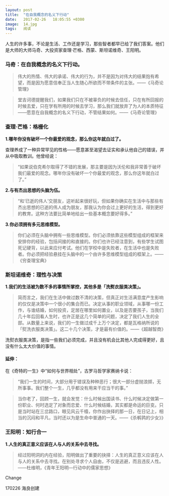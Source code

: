 ```yaml
---
layout: post
title:  "在自我概念的名义下行动"
date:   2017-02-26   18:05:55 +0300
image:  14.jpg
tags:   阅读
---
```


人生的许多事，不论是生活、工作还是学习，那些智者都早已给了我们答案。他们是大师的大师马奇、大投资家查理·芒格、西蒙、斯坦诺维奇、王阳明。

### 马奇：在自我概念的名义下行动。

> 伟大的热情、伟大的承诺、伟大的行为，并不是因为对伟大的结果抱有希望，而是因为愿意信奉正当人生随心所欲而不带条件的主张。——《马奇论管理》

> 堂吉诃德提醒我们，如果我们只在不被辜负的时候去信任，只在有所回报的时候去爱，只在学有所用的时候去学习，那么我们就放弃了为人的本质特征——愿意在自我概念的名义下行动，不管结果如何。——《马奇论管理》

### 查理·芒格：格栅化

**1.哪年你没有破坏一个你最爱的观念，那么你这年就白过了。**

查理养成了一种异常罕见的性格——愿意甚至渴望去证实和承认他自己的错误，并从中吸取教训。他曾经说：

> “如果说伯克希尔取得了不错的发展，那主要是因为沃伦和我非常善于破坏我们最爱的观念。哪年你没有破坏一个你最爱的观念，那么你这年就白过了。”

**2.与有杰出思想的头脑为伍。**

> “和‘已逝的伟人’交朋友，这听起来很好玩，但如果你确实在生活中与那些有杰出思想的已逝的伟人成为朋友，那我认为你会过上更好的生活，得到更好的教育。这种方法要比简单地给出一些基本概念要好得多。”

**3.你必须拥有多元思维模型。**

> 你们必须在头脑中拥有一些思维模型。你们必须依靠这些模型组成的框架来安排你的经验，包括间接的和直接的。你们也许已经注意到，有些学生试图死记硬背，以此来应付考试。他们在学校中是失败者，在生活中也是失败者。你必须把经验悬挂在头脑中的一个由许多思维模型组成的框架上。——《穷查理宝典》

### 斯坦诺维奇：理性与决策

**1.我们的生活被为数不多的事情所掌控，其他多是「洗熨衣服类决策」。**

> 简而言之，我们在生活中做过数不清的决策，但真正对生活满意度产生影响的仅仅是决策中一个很小的集合而已。决定从事的职业领域，从事哪一份工作，与谁结婚，如何投资，定居在哪里如何置业，以及是否要孩子，当我们几十年后回看人生时，也许正是这几个简单的问题，决定了我们人生的全部。从数量上来说，我们的一生做过成千上万个决定，都是瓦格纳所说的「熨洗衣服类决策」。这二十几个决策，才是最有价值的。——《超越智商》

洗熨衣服类决策，是指一些我们必须完成，并且没有机会比其他人完成得更好，且没有什么太大价值的事情。

#### 延伸：

在《奇特的一生》中“如何与世界相处”，古罗马哲学家赛纳卡说：

> “我们一生的时间，大部分用于错误及种种恶行；很大一部分虚抛浪掷，无所事事。我们整个一生，几乎都没有用来干应当干的事。”

> 当你老了，回顾一生，就会发觉：什么时候出国读书、什么时候决定做第一份职业、何时选定了对象而恋爱、什么时候结婚，其实都是命运的巨变。只是当时站在三岔路口，眼见风云千樯，你作出抉择的那一日，在日记上，相当的沉闷和平凡，当时还以为是生命中普通的一天。——《杀鹌鹑的少女》》

### 王阳明：知行合一

**1.人生的真正意义应该在人与人的关系中去寻找。**

> 经过阳明洞的内在经验，阳明做出了重要的抉择：人生的真正意义应该在人与人的关系中去寻找。在别处寻求个人自由，不仅是逃避，而且违反人性。——杜维明，《青年王阳明—行动中的儒家思想》

Change

170226 海良创建
